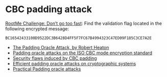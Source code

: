 # CBC padding attack

[RootMe Challenge: Don’t go too fast](https://www.root-me.org/en/Challenges/Cryptanalysis/Service-CBC-Padding): Find the validation flag located in the following encrypted message:

    BC16542433100D9522DC3B6428D4FF5F7FC67B4994323C47ED09F185C3CE7A2E

* [The Padding Oracle Attack, by Robert Heaton](https://robertheaton.com/2013/07/29/padding-oracle-attack/)
* [Padding oracle attacks on the ISO CBC mode encryption standard](https://repository.root-me.org/Cryptographie/EN%20-%20Padding%20oracle%20attacks%20on%20the%20ISO%20CBC%20mode%20encryption%20standard.pdf)
* [Security flaws induced by CBC padding](https://repository.root-me.org/Cryptographie/EN%20-%20Security%20flaws%20induced%20by%20CBC%20padding.pdf)
* [Efficient padding oracle attacks on cryptographic systems](https://repository.root-me.org/Cryptographie/EN%20-%20Efficient%20padding%20oracle%20attacks%20on%20cryptographic%20systems.pdf)
* [Practical Padding oracle attacks](https://repository.root-me.org/Cryptographie/EN%20-%20Practical%20Padding%20oracle%20attacks.pdf)
